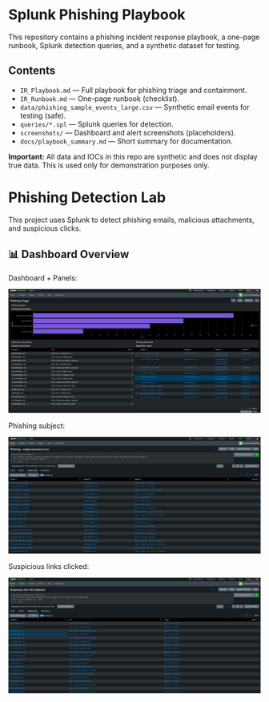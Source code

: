 # Splunk Phishing Playbook

This repository contains a phishing incident response playbook, a one-page runbook, Splunk detection queries, and a synthetic dataset for testing.

## Contents
- `IR_Playbook.md` — Full playbook for phishing triage and containment.
- `IR_Runbook.md` — One-page runbook (checklist).
- `data/phishing_sample_events_large.csv` — Synthetic email events for testing (safe).
- `queries/*.spl` — Splunk queries for detection.
- `screenshots/` — Dashboard and alert screenshots (placeholders).
- `docs/playbook_summary.md` — Short summary for documentation.

**Important:** All data and IOCs in this repo are synthetic and does not display true data. This is used only for demonstration purposes only.


# Phishing Detection Lab

This project uses Splunk to detect phishing emails, malicious attachments, and suspicious clicks.

## 📊 Dashboard Overview

Dashboard + Panels:

![Dashboard](screenshots/dashboard.png)

Phishing subject:

![Phishing Subjects](screenshots/subject-spl.png)

Suspicious links clicked:

![Suspicious Clicks](screenshots/links-spl.png)
